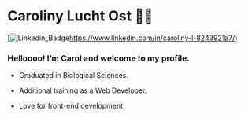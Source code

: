 #  Caroliny Lucht Ost :woman_technologist:

[![Linkedin_Badge](https://img.shields.io/badge/-LinkedIn-blue?style=flat-square&logo=Linkedin&logoColor=white&link=https://www.linkedin.com/in/caroliny-l-8243921a7/)https://www.linkedin.com/in/caroliny-l-8243921a7/)

### Helloooo! I’m Carol and welcome to my profile.

- Graduated in Biological Sciences.

- Additional training as a Web Developer.

- Love for front-end development.
